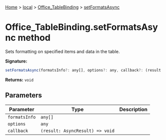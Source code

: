 [Home](./index) &gt; [local](local.md) &gt; [Office\_TableBinding](local.office_tablebinding.md) &gt; [setFormatsAsync](local.office_tablebinding.setformatsasync.md)

# Office\_TableBinding.setFormatsAsync method

Sets formatting on specified items and data in the table.

**Signature:**
```javascript
setFormatsAsync(formatsInfo?: any[], options?: any, callback?: (result: AsyncResult) => void): void;
```
**Returns:** `void`

## Parameters

|  Parameter | Type | Description |
|  --- | --- | --- |
|  `formatsInfo` | `any[]` |  |
|  `options` | `any` |  |
|  `callback` | `(result: AsyncResult) => void` |  |

